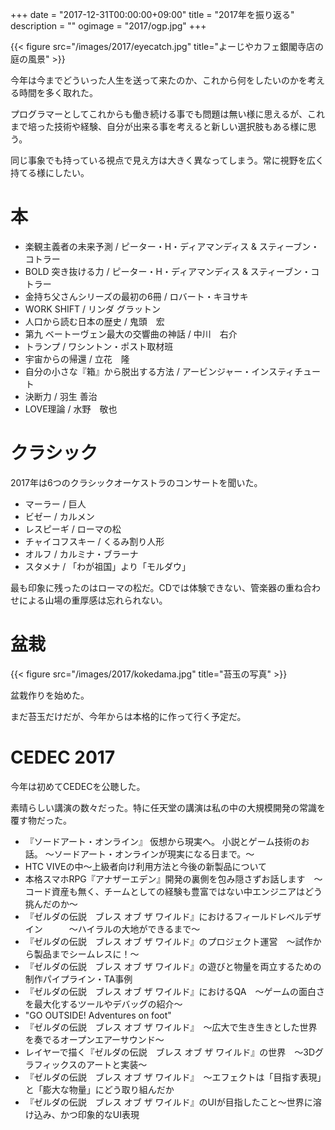 +++
date = "2017-12-31T00:00:00+09:00"
title = "2017年を振り返る"
description = ""
ogimage = "2017/ogp.jpg"
+++

{{< figure src="/images/2017/eyecatch.jpg" title="よーじやカフェ銀閣寺店の庭の風景" >}}

今年は今までどういった人生を送って来たのか、これから何をしたいのかを考える時間を多く取れた。

プログラマーとしてこれからも働き続ける事でも問題は無い様に思えるが、これまで培った技術や経験、自分が出来る事を考えると新しい選択肢もある様に思う。

同じ事象でも持っている視点で見え方は大きく異なってしまう。常に視野を広く持てる様にしたい。

# 本
* 楽観主義者の未来予測 / ピーター・H・ディアマンディス & スティーブン・コトラー
* BOLD 突き抜ける力 / ピーター・H・ディアマンディス & スティーブン・コトラー
* 金持ち父さんシリーズの最初の6冊 / ロバート・キヨサキ
* WORK SHIFT / リンダ グラットン
* 人口から読む日本の歴史 / 鬼頭　宏
* 第九 ベートーヴェン最大の交響曲の神話 / 中川　右介 
* トランプ / ワシントン・ポスト取材班
* 宇宙からの帰還 / 立花　隆
* 自分の小さな『箱』から脱出する方法 / アービンジャー・インスティチュート
* 決断力 / 羽生 善治
* LOVE理論 / 水野　敬也

# クラシック
2017年は6つのクラシックオーケストラのコンサートを聞いた。

* マーラー / 巨人
* ビゼー / カルメン
* レスピーギ / ローマの松
* チャイコフスキー / くるみ割り人形
* オルフ / カルミナ・ブラーナ
* スタメナ / 「わが祖国」より「モルダウ」

最も印象に残ったのはローマの松だ。CDでは体験できない、管楽器の重ね合わせによる山場の重厚感は忘れられない。
　
# 盆栽
{{< figure src="/images/2017/kokedama.jpg" title="苔玉の写真" >}}

盆栽作りを始めた。

まだ苔玉だけだが、今年からは本格的に作って行く予定だ。

# CEDEC 2017
今年は初めてCEDECを公聴した。

素晴らしい講演の数々だった。特に任天堂の講演は私の中の大規模開発の常識を覆す物だった。

* 『ソードアート・オンライン』 仮想から現実へ。 小説とゲーム技術のお話。 ～ソードアート・オンラインが現実になる日まで。～
* HTC VIVEの中～上級者向け利用方法と今後の新製品について
* 本格スマホRPG『アナザーエデン』開発の裏側を包み隠さずお話します　〜コード資産も無く、チームとしての経験も豊富ではない中エンジニアはどう挑んだのか〜
* 『ゼルダの伝説　ブレス オブ ザ ワイルド』におけるフィールドレベルデザイン　　　～ハイラルの大地ができるまで～
* 『ゼルダの伝説　ブレス オブ ザ ワイルド』のプロジェクト運営　～試作から製品までシームレスに！～
* 『ゼルダの伝説　ブレス オブ ザ ワイルド』の遊びと物量を両立するための制作パイプライン・TA事例
* 『ゼルダの伝説　ブレス オブ ザ ワイルド』におけるQA　～ゲームの面白さを最大化するツールやデバッグの紹介～
* "GO OUTSIDE! Adventures on foot"
* 『ゼルダの伝説　ブレス オブ ザ ワイルド』　～広大で生き生きとした世界を奏でるオープンエアーサウンド～
* レイヤーで描く『ゼルダの伝説　ブレス オブ ザ ワイルド』の世界　～3Dグラフィックスのアートと実装～
* 『ゼルダの伝説　ブレス オブ ザ ワイルド』　～エフェクトは「目指す表現」と「膨大な物量」にどう取り組んだか
* 『ゼルダの伝説　ブレス オブ ザ ワイルド』のUIが目指したこと～世界に溶け込み、かつ印象的なUI表現
